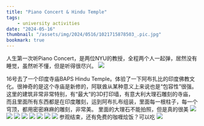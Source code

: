 ```yaml
---
title: "Piano Concert & Hindu Temple"
tags:
    - university activities
date: "2024-05-16"
thumbnail: "/assets/img/2024/0516/1021715878503_.pic.jpg"
bookmark: true
---
```


人生第一次听Piano Concert，是两位NYU的教授，全程两个人一起弹，居然没有睡觉，虽然听不懂，但是听得很尽兴。
![](/assets/img/2024/0516/911715878455_.pic.jpg)

16号去了一个印度寺庙BAPS Hindu Temple。体验了一下阿布扎比的印度佛教文化。很神奇的是这个寺庙是新修的，阿联酋从某种意义上来说也是“包容性”很强。
这里的建筑非常非常特别，有“最大”的3D打印墙，有意大利大理石雕刻的寺庙，而且里面所有东西都是在印度雕刻，运到阿布扎布组装，里面每一根柱子，每一个穹顶，都用密密麻麻的雕刻，非常美。
里面的大理石不能拍照，但是真的很美
![](/assets/img/2024/0516/921715878456_.pic.jpg)
![](/assets/img/2024/0516/931715878457_.pic.jpg)
![](/assets/img/2024/0516/941715878482_.pic.jpg)
![](/assets/img/2024/0516/951715878483_.pic.jpg)
![](/assets/img/2024/0516/961715878494_.pic.jpg)
![](/assets/img/2024/0516/971715878496_.pic.jpg)
![](/assets/img/2024/0516/981715878497_.pic.jpg)
![](/assets/img/2024/0516/991715878499_.pic.jpg)
参观结束，还有免费的咖喱烩饭？可以吃
![](/assets/img/2024/0516/1001715878500_.pic.jpg)